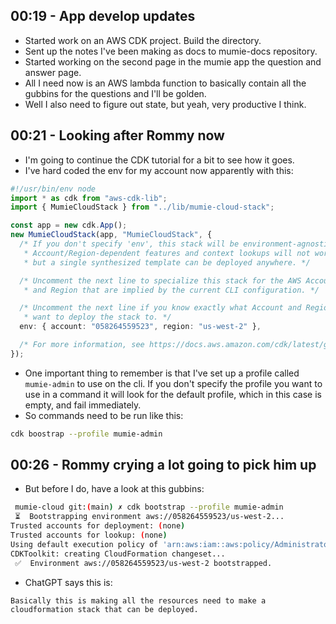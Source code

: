 ## 00:19 - App develop updates
- Started work on an AWS CDK project. Build the directory.
- Sent up the notes I've been making as docs to mumie-docs repository.
- Started working on the second page in the mumie app the question and answer page.
- All I need now is an AWS lambda function to basically contain all the gubbins for the questions and I'll be golden.
- Well I also need to figure out state, but yeah, very productive I think.

## 00:21 - Looking after Rommy now
- I'm going to continue the CDK tutorial for a bit to see how it goes.
- I've hard coded the env for my account now apparently with this:
```ts
#!/usr/bin/env node
import * as cdk from "aws-cdk-lib";
import { MumieCloudStack } from "../lib/mumie-cloud-stack";

const app = new cdk.App();
new MumieCloudStack(app, "MumieCloudStack", {
  /* If you don't specify 'env', this stack will be environment-agnostic.
   * Account/Region-dependent features and context lookups will not work,
   * but a single synthesized template can be deployed anywhere. */

  /* Uncomment the next line to specialize this stack for the AWS Account
   * and Region that are implied by the current CLI configuration. */

  /* Uncomment the next line if you know exactly what Account and Region you
   * want to deploy the stack to. */
  env: { account: "058264559523", region: "us-west-2" },

  /* For more information, see https://docs.aws.amazon.com/cdk/latest/guide/environments.html */
});
```
- One important thing to remember is that I've set up a profile called `mumie-admin` to use on the cli. If you don't specify the profile you want to use in a command it will look for the default profile, which in this case is empty, and fail immediately.
- So commands need to be run like this:
```sh
cdk boostrap --profile mumie-admin
```

## 00:26 - Rommy crying a lot going to pick him up
- But before I do, have a look at this gubbins:
```sh
 mumie-cloud git:(main) ✗ cdk bootstrap --profile mumie-admin
 ⏳  Bootstrapping environment aws://058264559523/us-west-2...
Trusted accounts for deployment: (none)
Trusted accounts for lookup: (none)
Using default execution policy of 'arn:aws:iam::aws:policy/AdministratorAccess'. Pass '--cloudformation-execution-policies' to customize.
CDKToolkit: creating CloudFormation changeset...
 ✅  Environment aws://058264559523/us-west-2 bootstrapped.
```
- ChatGPT says this is:
```
Basically this is making all the resources need to make a cloudformation stack that can be deployed.
```